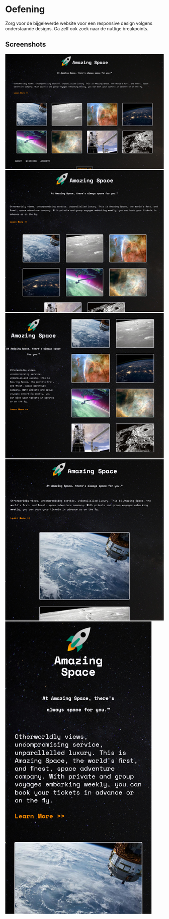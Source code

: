 # Oefening

Zorg voor de bijgeleverde website voor een responsive design volgens onderstaande designs. Ga zelf ook zoek naar de nuttige breakpoints.

## Screenshots
![](Images/screenshot1.png)
![](Images/screenshot2.png)
![](Images/screenshot3.png)
![](Images/screenshot4.png)
![](Images/screenshot5.png)